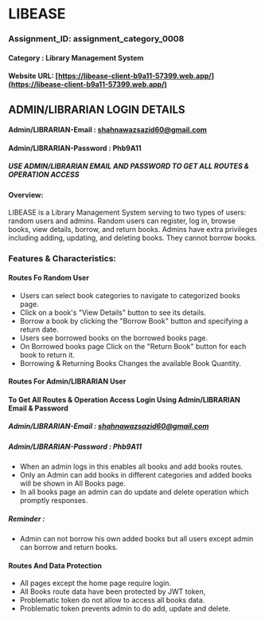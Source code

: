 
# LIBEASE 

### Assignment_ID: assignment_category_0008

#### Category : Library Management System

#### Website URL: [https://libease-client-b9a11-57399.web.app/](https://libease-client-b9a11-57399.web.app/)


## ADMIN/LIBRARIAN LOGIN DETAILS
#### Admin/LIBRARIAN-Email : shahnawazsazid60@gmail.com
#### Admin/LIBRARIAN-Password : Phb9A11

##### USE ADMIN/LIBRARIAN EMAIL AND PASSWORD TO GET ALL ROUTES & OPERATION ACCESS


#### Overview:
LIBEASE is a Library Management System serving to two types of users: random users and admins. Random users can register, log in, browse books, view details, borrow, and return books. Admins have extra privileges including adding, updating, and deleting books. They cannot borrow books. 

### Features & Characteristics:

#### Routes Fo Random User
- Users can select book categories to navigate to categorized books page.  
- Click on a book's "View Details" button to see its details.
- Borrow a book by clicking the "Borrow Book" button and specifying a return date. 
- Users see borrowed books on the borrowed books page. 
- On Borrowed books page Click on the "Return Book" button for each book to return it.
- Borrowing & Returning Books Changes the available Book Quantity.

#### Routes For Admin/LIBRARIAN User
#### To Get All Routes & Operation Access Login Using Admin/LIBRARIAN Email & Password
##### Admin/LIBRARIAN-Email : shahnawazsazid60@gmail.com
##### Admin/LIBRARIAN-Password : Phb9A11

- When an admin logs in this enables all books and add books routes.
- Only an Admin can add books in different categories and added books will be shown in All Books page.
- In all books page an admin can do update and delete operation which promptly responses.

##### Reminder :
- Admin can not borrow his own added books but all users except admin can borrow and return books.

#### Routes And Data Protection
- All pages except the home page require login.
- All Books route data have been protected by JWT token, 
- Problematic token do not allow to access all books data.
- Problematic token prevents admin to do add, update and delete.




